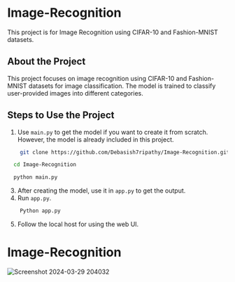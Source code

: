 # Image-Recognition
This project is for Image Recognition using CIFAR-10 and Fashion-MNIST datasets.

## About the Project
This project focuses on image recognition using CIFAR-10 and Fashion-MNIST datasets for image classification. The model is trained to classify user-provided images into different categories.

## Steps to Use the Project
1. Use `main.py` to get the model if you want to create it from scratch. However, the model is already included in this project.
```bash
    git clone https://github.com/Debasish7ripathy/Image-Recognition.git
```
```bash
  cd Image-Recognition
```
```bash
  python main.py
```
3. After creating the model, use it in `app.py` to get the output.
4. Run `app.py`.
```bash
    Python app.py
```
5. Follow the local host for using the web UI.

# Image-Recognition
![Screenshot 2024-03-29 204032](https://github.com/Debasish7ripathy/Image-Recognition/assets/156603397/134bb659-8cff-467f-aa34-7436288b1dda)

